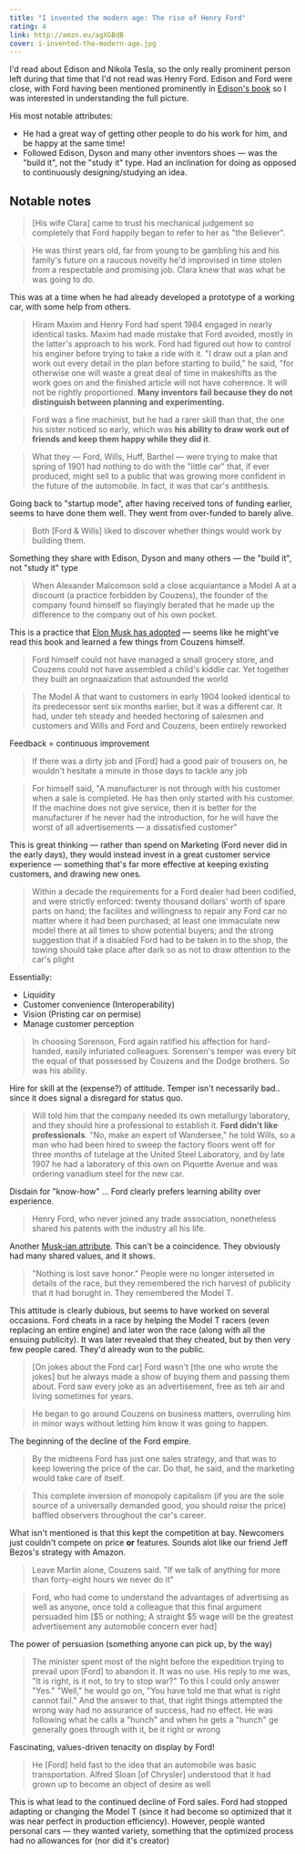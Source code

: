 ```yaml
---
title: "I invented the modern age: The rise of Henry Ford"
rating: 4
link: http://amzn.eu/agXGBdB
cover: i-invented-the-modern-age.jpg
---
```

I'd read about Edison and Nikola Tesla, so the only really prominent person left during that time that I'd not read was Henry Ford. Edison and Ford were close, with Ford having been mentioned prominently in [Edison's book](/bookshelf/the-wizard-of-menlo-park) so I was interested in understanding the full picture.

His most notable attributes:
- He had a great way of getting other people to do his work for him, and be happy at the same time!
- Followed Edison, Dyson and many other inventors shoes &mdash; was the "build it", not the "study it" type. Had an inclination for doing as opposed to continuously designing/studying an idea.

## Notable notes

> [His wife Clara] came to trust his mechanical judgement so completely that Ford happily began to refer to her as "the Believer".

> He was thirst years old, far from young to be gambling his and his family's future on a raucous novelty he'd improvised in time stolen from a respectable and promising job. Clara knew that was what he was going to do.

This was at a time when he had already developed a prototype of a working car, with some help from others.

> Hiram Maxim and Henry Ford had spent 1984 engaged in nearly identical tasks. Maxim had made mistake that Ford avoided, mostly in the latter's approach to his work. Ford had figured out how to control his enginer before trying to take a ride with it. "I draw out a plan and work out every detail in the plan before starting to build," he said, "for otherwise one will waste a great deal of time in makeshifts as the work goes on and the finished article will not have coherence. It will not be rightly proportioned. **Many inventors fail because they do not distinguish between planning and experimenting.**

> Ford was a fine machinist, but he had a rarer skill than that, the one his sister noticed so early, which was **his ability to draw work out of friends and keep them happy while they did it**.

> What they &mdash; Ford, Wills, Huff, Barthel &mdash; were trying to make that spring of 1901 had nothing to do with the "little car" that, if ever produced, might sell to a public that was growing more confident in the future of the automobile. In fact, it was that car's antithesis.

Going back to "startup mode", after having received tons of funding earlier, seems to have done them well. They went from over-funded to barely alive.

> Both [Ford &amp; Wills] liked to discover whether things would work by building them.

Something they share with Edison, Dyson and many others &mdash; the "build it", not "study it" type

> When Alexander Malcomson sold a close acquiantance a Model A at a discount (a practice forbidden by Couzens), the founder of the company found himself so flayingly berated that he made up the difference to the company out of his own pocket.

This is a practice that [Elon Musk has adopted](http://money.cnn.com/2016/09/30/technology/tesla-elon-musk-discount/) &mdash; seems like he might've read this book and learned a few things from Couzens himself.

> Ford himself could not have managed a small grocery store, and Couzens could not have assembled a child's kiddle car. Yet together they built an orgnaaization that astounded the world

> The Model A that want to customers in early 1904 looked identical to its predecessor sent six months earlier, but it was a different car. It had, under teh steady and heeded hectoring of salesmen and customers and Wills and Ford and Couzens, been entirely reworked

Feedback = continuous improvement

> If there was a dirty job and [Ford] had a good pair of trousers on, he wouldn't hesitate a minute in those days to tackle any job

> For himself said, "A manufacturer is not through with his customer when a sale is completed. He has then only started with his customer. If the machine does not give service, then it is better for the manufacturer if he never had the introduction, for he will have the worst of all advertisements &mdash; a dissatisfied customer"

This is great thinking &mdash; rather than spend on Marketing (Ford never did in the early days), they would instead invest in a great customer service experience &mdash; something that's far more effective at keeping existing customers, and drawing new ones.

> Within a decade the requirements for a Ford dealer had been codified, and were strictly enforced: twenty thousand dollars' worth of spare parts on hand; the facilites and willingness to repair any Ford car no matter where it had been purchased; at least one immaculate new model there at all times to show potential buyers; and the strong suggestion that if a disabled Ford had to be taken in to the shop, the towing should take place after dark so as not to draw attention to the car's plight

Essentially:
- Liquidity
- Customer convenience (Interoperability)
- Vision (Pristing car on permise)
- Manage customer perception

> In choosing Sorenson, Ford again ratified his affection for hard-handed, easily infuriated colleagues. Sorensen's temper was every bit the equal of that possessed by Couzens and the Dodge brothers. So was his ability.

Hire for skill at the (expense?) of attitude. Temper isn't necessarily bad.. since it does signal a disregard for status quo.

> Will told him that the company needed its own metallurgy laboratory, and they should hire a professional to establish it. **Ford didn't like professionals**. "No, make an expert of Wandersee," he told Wills, so a man who had been hired to sweep the factory floors went off for three months of tutelage at the United Steel Laboratory, and by late 1907 he had a laboratory of this own on Piquette Avenue and was ordering vanadium steel for the new car.

Disdain for "know-how" &hellip; Ford clearly prefers learning ability over experience.

> Henry Ford, who never joined any trade association, nonetheless shared his patents with the industry all his life.

Another [Musk-ian attribute](https://www.tesla.com/blog/all-our-patent-are-belong-you). This can't be a coincidence. They obviously had many shared values, and it shows.

> "Nothing is lost save honor." People were no longer interseted in details of the race, but they remembered the rich harvest of publicity that it had borught in. They remembered the Model T.

This attitude is clearly dubious, but seems to have worked on several occasions. Ford cheats in a race by helping the Model T racers (even replacing an entire engine) and later won the race (along with all the ensuing publicity). It was later revealed that they cheated, but by then very few people cared. They'd already won to the public.

> [On jokes about the Ford car] Ford wasn't [the one who wrote the jokes] but he always made a show of buying them and passing them about. Ford saw every joke as an advertisement, free as teh air and living sometimes for years.

> He began to go around Couzens on business matters, overruling him in minor ways without letting him know it was going to happen.

The beginning of the decline of the Ford empire.

> By the midteens Ford has just one sales strategy, and that was to keep lowering the price of the car. Do that, he said, and the marketing would take care of itself.

> This complete inversion of monopoly capitalism (if you are the sole source of a universally demanded good, you should *raise* the price) baffled observers throughout the car's career.

What isn't mentioned is that this kept the competition at bay. Newcomers just couldn't compete on price **or** features. Sounds alot like our friend Jeff Bezos's strategy with Amazon.

> Leave Martin alone, Couzens said. "If we talk of anything for more than forty-eight hours we never do it"

> Ford, who had come to understand the advantages of advertising as well as anyone, once told a colleague that this final argument persuaded him [$5 or nothing; A straight $5 wage will be the greatest advertisement any automobile concern ever had]

The power of persuasion (something anyone can pick up, by the way)

> The minister spent most of the night before the expedition trying to prevail upon [Ford] to abandon it. It was no use. His reply to me was, "It is right, is it not, to try to stop war?" To this I could only answer "Yes." "Well," he would go on, "You have told me that what is right cannot fail." And the answer to that, that right things attempted the wrong way had no assurance of success, had no effect. He was following what he calls a "hunch" and when he gets a "hunch" ge generally goes through with it, be it right or wrong

Fascinating, values-driven tenacity on display by Ford!

> He [Ford] held fast to the idea that an automobile was basic transportation. Alfred Sloan [of Chrysler] understood that it had grown up to become an object of desire as well

This is what lead to the continued decline of Ford sales. Ford had stopped adapting or changing the Model T (since it had become so optimized that it was near perfect in production efficiency). However, people wanted personal cars &mdash; they wanted variety, something that the optimized process had no allowances for (nor did it's creator)
